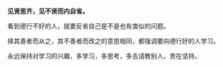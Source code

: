 **见贤思齐，见不贤而内自省。**

看到德行不好的人，就要反省自己是不是也有类似的问题。

择其善者而从之，其不善者而改之的意思相同，都强调要向德行好的人学习。

 永远保持对学习的兴趣，多学习，多思考，多去请教别人，贵在坚持。

